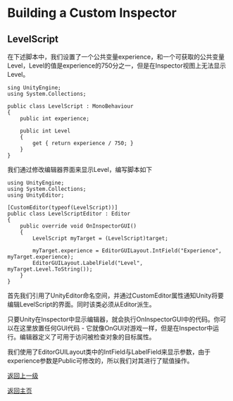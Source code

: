 # Building a Custom Inspector
## LevelScript
在下述脚本中，我们设置了一个公共变量experience，和一个可获取的公共变量Level，Level的值是experience的750分之一，但是在Inspector视图上无法显示Level。
```
sing UnityEngine;
using System.Collections;

public class LevelScript : MonoBehaviour 
{
    public int experience;
    
    public int Level
    {
        get { return experience / 750; }
    }
}
```

我们通过修改编辑器界面来显示Level，编写脚本如下
```
using UnityEngine;
using System.Collections;
using UnityEditor;

[CustomEditor(typeof(LevelScript))]
public class LevelScriptEditor : Editor 
{
    public override void OnInspectorGUI()
    {
        LevelScript myTarget = (LevelScript)target;
        
        myTarget.experience = EditorGUILayout.IntField("Experience", myTarget.experience);
        EditorGUILayout.LabelField("Level", myTarget.Level.ToString());
    }
}
```
首先我们引用了UnityEditor命名空间，并通过CustomEditor属性通知Unity将要编辑LevelScript的界面。同时该类必须从Editor派生。

只要Unity在Inspector中显示编辑器，就会执行OnInspectorGUI中的代码。你可以在这里放置任何GUI代码 - 它就像OnGUI对游戏一样，但是在Inspector中运行。编辑器定义了可用于访问被检查对象的目标属性。

我们使用了EditorGUILayout类中的IntField与LabelField来显示参数，由于experience参数是Public可修改的，所以我们对其进行了赋值操作。

[返回上一级](/Scripting/Editor.md)

[返回主页](/README.md)
